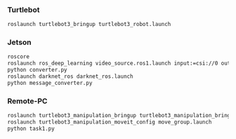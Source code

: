 ### Turtlebot
```sh
roslaunch turtlebot3_bringup turtlebot3_robot.launch
```	
	
### Jetson
```sh
roscore
roslaunch ros_deep_learning video_source.ros1.launch input:=csi://0 output:=display://0
python converter.py
roslaunch darknet_ros darknet_ros.launch
python message_converter.py
```
        
### Remote-PC
```sh
roslaunch turtlebot3_manipulation_bringup turtlebot3_manipulation_bringup.launch
roslaunch turtlebot3_manipulation_moveit_config move_group.launch
python task1.py
```

